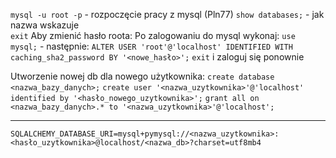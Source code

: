 `mysql -u root -p` - rozpoczęcie pracy z mysql (Pln77) 
`show databases;` - jak nazwa wskazuje  
`exit`
Aby zmienić hasło roota:
Po zalogowaniu do mysql wykonaj:
`use mysql;` - następnie:
`ALTER USER 'root'@'localhost' IDENTIFIED WITH caching_sha2_password BY '<nowe_hasło>';`
`exit` i zaloguj się ponownie

Utworzenie nowej db dla nowego użytkownika:
`create database <nazwa_bazy_danych>;`
`create user '<nazwa_uzytkownika>'@'localhost' identified by '<hasło_nowego_uzytkownika>';`
`grant all on <nazwa_bazy_danych>.* to '<nazwa_uzytkownika>'@'localhost';`

---
`SQLALCHEMY_DATABASE_URI=mysql+pymysql://<nazwa_uzytkownika>:<hasło_uzytkownika>@localhost/<nazwa_db>?charset=utf8mb4`
